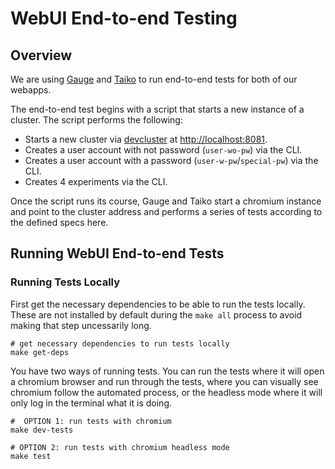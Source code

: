 # WebUI End-to-end Testing

## Overview

We are using [Gauge](https://gauge.org/) and [Taiko](https://taiko.dev/) to run end-to-end tests for both of our webapps.

The end-to-end test begins with a script that starts a new instance of a cluster. The script performs the following:

- Starts a new cluster via [devcluster](https://github.com/determined-ai/devcluster) at [http://localhost:8081](http://localhost:8081).
- Creates a user account with not password (`user-wo-pw`) via the CLI.
- Creates a user account with a password (`user-w-pw`/`special-pw`) via the CLI.
- Creates 4 experiments via the CLI.

Once the script runs its course, Gauge and Taiko start a chromium instance and point to the cluster address and performs a series of tests according to the defined specs here.

## Running WebUI End-to-end Tests

### Running Tests Locally

First get the necessary dependencies to be able to run the tests locally. These are not installed by default during the `make all` process to avoid making that step uncessarily long.

```
# get necessary dependencies to run tests locally
make get-deps
```

You have two ways of running tests. You can run the tests where it will open a chromium browser and run through the tests, where you can visually see chromium follow the automated process, or the headless mode where it will only log in the terminal what it is doing.

```
#  OPTION 1: run tests with chromium
make dev-tests

# OPTION 2: run tests with chromium headless mode
make test
```
